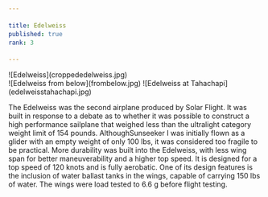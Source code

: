 ```yaml
---

title: Edelweiss
published: true
rank: 3

---
```


<div class="img-full">
![Edelweiss](croppededelweiss.jpg)
</div>

<div class="img-dv">
![Edelweiss from below](frombelow.jpg)
![Edelweiss at Tahachapi](edelweisstahachapi.jpg)
</div>

The Edelweiss was the second airplane produced by Solar Flight. It was built in response to a debate as to whether it was possible to construct a high performance sailplane that weighed less than the ultralight category weight limit of 154 pounds. AlthoughSunseeker I was initially flown as a glider with an empty weight of only 100 lbs, it was considered too fragile to be practical. More durability was built into the Edelweiss, with less wing span for better maneuverability and a higher top speed. It is designed for a top speed of 120 knots and is fully aerobatic. One of its design features is the inclusion of water ballast tanks in the wings, capable of carrying 150 lbs of water. The wings were load tested to 6.6 g before flight testing.








